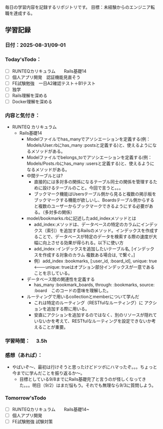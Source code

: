 毎日の学習内容を記録するリポジトリです。
目標：未経験からのエンジニア転職を達成する。

## 学習記録
### 日付：2025-08-31/09-01
### Today'sTodo：
- [ ] RUNTEQカリキュラム　　Rails基礎14
- [ ] 個人アプリ開発　認証機能見直そう
- [ ] FE試験勉強　一日A2確認テスト＋B1テスト
- [ ] 独学
- [ ] Rails理解を深める
- [ ] Docker理解を深める　
### 内容と気付き：
- RUNTEQ カリキュラム　
    - Rails基礎14
        - Modelファイルでhas_manyでアソシエーションを定義する(例：Models/User.rbにhas_many :postsと定義する)と、使えるようになるメソッドがある。
        - Modelファイルでbelongs_toでアソシエーションを定義する(例：Models/Posts.rbにhas_many :usersと定義する)と、使えるようになるメソッドがある。
        - 中間テーブルとは?
            - 直接的には多対多の関係になるテーブル同士の関係を管理するために設けるテーブルのこと。今回で言うと。。。
            - ブックマーク機能はUsersテーブル側から見ると複数の掲示板をブックマークする機能が欲しいし、Boardsテーブル側からすると複数のユーザーからブックマークできるようにする必要がある。（多対多の関係）
        - model/bookmarks.rbに記述したadd_indexメソッドとは
            - add_index:メソッドは、データベースの特定のカラムにインデックス（索引）を追加するRailsのメソッド。インデックスを作成することで、データベースが特定のデータを検索する際の速度が大幅に向上させる効果が得られる。以下に使い方
            - add_index :インデックスを追加したいテーブル名, [インデックスを作成する対象のカラム 複数ある場合は, で繋ぐ。]
            - 例）add_index :bookmarks, [:user_id, :board_id], unique: true <---unique: trueはオプション部分インデックスが一意であることを示している。
        - データベース間の関連性を定義する
            -  has_many :bookmark_boards, through: :bookmarks, source: :board　このコードの意味を理解した。
        - ルーティングで用いるcollectionとmemberについて学んだ
            - これは特定のルーティング（RESTfulなルーティング）に アクションを追加する際に用いる。
            - 安直にアクションを追加するのではなく、別のリソースが隠れていないかを考えて、RESTfulなルーティングを設定できないか考えることが重要。

### 学習時間：　  3.5h
### 感想（あれば）：
- やばいぞ〜、最初は行けそうと思ったけどドツボにハマったぞ。。。ちょっと今までに学んだことを振り返るか〜。
    - 目標としている9/8までにRails基礎完了と言うのが怪しくなってきた。。。明日（9/2）はまだ悩もう。それでも無理なら9/3に質問しよう。
### Tomorrow'sTodo
- [ ] RUNTEQカリキュラム　　Rails基礎14~
- [ ] 個人アプリ開発　
- [ ] FE試験勉強 試験対策